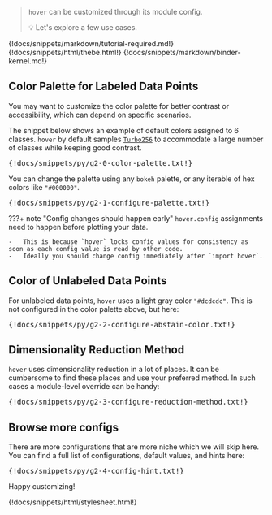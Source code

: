 > `hover` can be customized through its module config.
>
> :bulb: Let's explore a few use cases.

{!docs/snippets/markdown/tutorial-required.md!}
{!docs/snippets/html/thebe.html!}
{!docs/snippets/markdown/binder-kernel.md!}

## **Color Palette for Labeled Data Points**

You may want to customize the color palette for better contrast or accessibility, which can depend on specific scenarios.

The snippet below shows an example of default colors assigned to 6 classes. `hover` by default samples [`Turbo256`](https://docs.bokeh.org/en/latest/docs/reference/palettes.html#large-palettes) to accommodate a large number of classes while keeping good contrast.

<pre data-executable>
{!docs/snippets/py/g2-0-color-palette.txt!}
</pre>

You can change the palette using any `bokeh` palette, or any iterable of hex colors like `"#000000"`.
<pre data-executable>
{!docs/snippets/py/g2-1-configure-palette.txt!}
</pre>

???+ note "Config changes should happen early"
    `hover.config` assignments need to happen before plotting your data.

    -   This is because `hover` locks config values for consistency as soon as each config value is read by other code.
    -   Ideally you should change config immediately after `import hover`.

## **Color of Unlabeled Data Points**

For unlabeled data points, `hover` uses a light gray color `"#dcdcdc"`. This is not configured in the color palette above, but here:

<pre data-executable>
{!docs/snippets/py/g2-2-configure-abstain-color.txt!}
</pre>

## **Dimensionality Reduction Method**

`hover` uses dimensionality reduction in a lot of places. It can be cumbersome to find these places and use your preferred method. In such cases a module-level override can be handy:

<pre data-executable>
{!docs/snippets/py/g2-3-configure-reduction-method.txt!}
</pre>

## **Browse more configs**

There are more configurations that are more niche which we will skip here. You can find a full list of configurations, default values, and hints here:

<pre data-executable>
{!docs/snippets/py/g2-4-config-hint.txt!}
</pre>

Happy customizing!

{!docs/snippets/html/stylesheet.html!}
